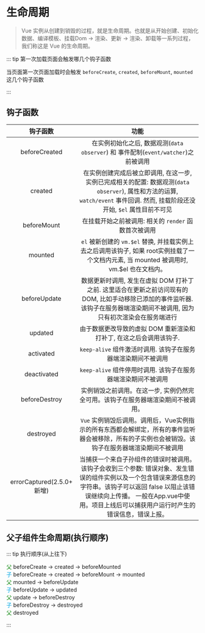 # 生命周期

> Vue 实例从创建到销毁的过程，就是生命周期。也就是从开始创建、初始化数据、编译模板、挂载Dom -> 渲染、更新 -> 渲染、卸载等一系列过程，我们称这是 Vue 的生命周期。

::: tip 第一次加载页面会触发哪几个钩子函数

当页面第一次页面加载时会触发 `beforeCreate`, `created`, `beforeMount`, `mounted` 这几个钩子函数

:::

## 钩子函数
|           钩子函数           |                                                                 功能                                                                  |
|:------------------------:|:-----------------------------------------------------------------------------------------------------------------------------------:|
|      beforeCreated       |                                    在实例初始化之后, 数据观测(`data observer`) 和 事件配制(`event/watcher`)之前被调用                                     |
|         created          |          在实例创建完成后被立即调用, 在这一步, 实例已完成相关的配置: 数据观测(`data observer`), 属性和方法的运算, `watch/event` 事件回调. 然而, 挂载阶段还没开始, `$el` 属性目前不可见          |
|       beforeMount        |                                                  在挂载开始之前被调用: 相关的 `render` 函数首次被调用                                                   |
|         mounted          |                     `el` 被新创建的 `vm.$el` 替换, 并挂载实例上去之后调用该钩子, 如果 root实例挂载了一个文档内元素, 当 mounted 被调用时, vm.$el 也在文档内。                      |
|       beforeUpdate       |                   数据更新时调用, 发生在虚拟 DOM 打补丁之前. 这里适合在更新之前访问现有的DOM, 比如手动移除已添加的事件监听器. 该钩子在服务器端渲染期间不被调用, 因为只有初次渲染会在服务端进行                   |
|         updated          |                                                由于数据更改导致的虚拟 DOM 重新渲染和打补丁, 在这之后会调用该钩子.                                                |
|        activated         |                                               `keep-alive` 组件激活时调用. 该钩子在服务器端渲染期间不被调用                                                |
|       deactivated        |                                               `keep-alive` 组件停用时调用. 该钩子在服务器端渲染期间不被调用                                                |
|      beforeDestroy       |                                              实例销毁之前调用。在这一步, 实例仍然完全可用。该钩子在服务器端渲染期间不被调用。                                              |
|        destroyed         |                            `Vue` 实例销毁后调用。调用后，Vue实例指示的所有东西都会解绑定，所有的事件监听器会被移除，所有的子实例也会被销毁。该钩子在服务器端渲染期间不被调用                            |
| errorCaptured(2.5.0+ 新增) | 当捕获一个来自子孙组件的错误时被调用。该钩子会收到三个参数: 错误对象、发生错误的组件实例以及一个包含错误来源信息的字符串。该钩子可以返回 false 以阻止该错误继续向上传播。 一般在App.vue中使用。项目上线后可以捕获用户运行时产生的错误信息，错误上报。 |


## 父子组件生命周期(执行顺序)

::: tip 执行顺序(从上往下)

<span style="color: green">父</span> 
  beforeCreate -> created -> beforeMounted
<br/>
<span style="color: #00a6e2">子</span>
  beforeCreate -> created -> beforeMount -> mounted
<br/>
<span style="color: green">父</span>
  mounted -> beforeUpdate
<br/>
<span style="color: #00a6e2">子</span>
  beforeUpdate -> updated
<br/>
<span style="color: green">父</span>
  update -> beforeDestroy
<br/>
<span style="color: #00a6e2">子</span>
  beforeDestroy -> destroyed
<br/>
<span style="color: green">父</span>
  destroyed

:::

